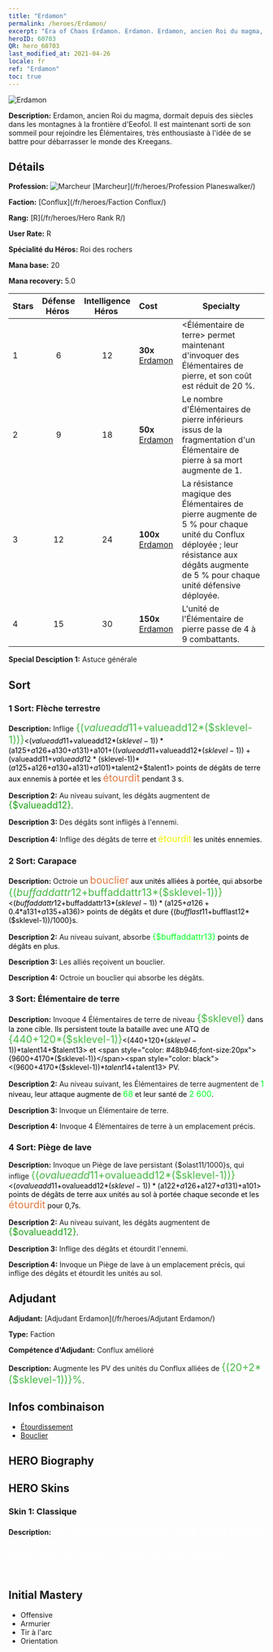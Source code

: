 ```yaml
---
title: "Erdamon"
permalink: /heroes/Erdamon/
excerpt: "Era of Chaos Erdamon. Erdamon. Erdamon, ancien Roi du magma, dormait depuis des siècles dans les montagnes à la frontière d'Eeofol. Il est maintenant sorti de son sommeil pour rejoindre les Élémentaires, très enthousiaste à l'idée de se battre pour débarrasser le monde des Kreegans."
heroID: 60703
QR: hero_60703
last_modified_at: 2021-04-26
locale: fr
ref: "Erdamon"
toc: true
---
```

  ![Erdamon](/images/h/h_Erdamon.jpg)

 **Description:** Erdamon, ancien Roi du magma, dormait depuis des siècles dans les montagnes à la frontière d'Eeofol. Il est maintenant sorti de son sommeil pour rejoindre les Élémentaires, très enthousiaste à l'idée de se battre pour débarrasser le monde des Kreegans.
## Détails
 **Profession:** ![Marcheur](/images/h/h_prof_13.png)  [Marcheur](/fr/heroes/Profession Planeswalker/)

 **Faction:** [Conflux](/fr/heroes/Faction Conflux/)

 **Rang:** [R](/fr/heroes/Hero Rank R/)

 **User Rate:** R

 **Spécialité du Héros:** Roi des rochers

 **Mana base:** 20

 **Mana recovery:** 5.0


  | Stars | Défense Héros  | Intelligence Héros  | Cost |     Specialty     |
  |---------|:---------------:|:---------------:|:--|--------------------|
  |    1    | 6 | 12 | **30x** [Erdamon](/ItemsFR/her_380/) | <Élémentaire de terre> permet maintenant d'invoquer des Élémentaires de pierre, et son coût est réduit de 20 %. |
  |    2    | 9 | 18 | **50x** [Erdamon](/ItemsFR/her_380/) | Le nombre d'Élémentaires de pierre inférieurs issus de la fragmentation d'un Élémentaire de pierre à sa mort augmente de 1. |
  |    3    | 12 | 24 | **100x** [Erdamon](/ItemsFR/her_380/) | La résistance magique des Élémentaires de pierre augmente de 5 % pour chaque unité du Conflux déployée ; leur résistance aux dégâts augmente de 5 % pour chaque unité défensive déployée. |
  |    4    | 15 | 30 | **150x** [Erdamon](/ItemsFR/her_380/) | L'unité de l'Élémentaire de pierre passe de 4 à 9 combattants. |

 **Special Desciption 1:** Astuce générale

## Sort
### 1 Sort: Flèche terrestre
 **Description:** Inflige <span style="color: #48b946;font-size:20px">{($valueadd11+$valueadd12*($sklevel-1))}</span><span style="color: black"><($valueadd11+$valueadd12*($sklevel-1))*($a125+$a126+$a130+$a131)+$a101+(($valueadd11+$valueadd12*($sklevel-1))+($valueadd11+$valueadd12*($sklevel-1))*($a125+$a126+$a130+$a131)+$a101)*$talent2+$talent1> points de dégâts de terre aux ennemis à portée et les <span style="color: #e07c44;font-size:20px">étourdit</span><span style="color: black"> pendant 3 s.

 **Description 2:** Au niveau suivant, les dégâts augmentent de <span style="color: #1ca216;font-size:18px">{$valueadd12}</span><span style="color: black">.

 **Description 3:** Des dégâts sont infligés à l'ennemi.

 **Description 4:** Inflige des dégâts de terre et <span style="color: #f0f000;font-size:18px">étourdit</span><span style="color: black"> les unités ennemies.

### 2 Sort: Carapace
 **Description:** Octroie un <span style="color: #e07c44;font-size:20px">bouclier</span><span style="color: black"> aux unités alliées à portée, qui absorbe <span style="color: #48b946;font-size:20px">{($buffaddattr12+$buffaddattr13*($sklevel-1))}</span><span style="color: black"><($buffaddattr12+$buffaddattr13*($sklevel-1))*($a125+$a126+0.4*$a131+$a135+$a136)> points de dégâts et dure {($bufflast11+$bufflast12*($sklevel-1))/1000}s.

 **Description 2:** Au niveau suivant, absorbe <span style="color: #00ff22;font-size:16px">{$buffaddattr13}</span><span style="color: black"> points de dégâts en plus.

 **Description 3:** Les alliés reçoivent un bouclier.

 **Description 4:** Octroie un bouclier qui absorbe les dégâts.

### 3 Sort: Élémentaire de terre
 **Description:** Invoque 4 Élémentaires de terre de niveau <span style="color: #48b946;font-size:20px">{$sklevel}</span><span style="color: black"> dans la zone cible. Ils persistent toute la bataille avec une ATQ de <span style="color: #48b946;font-size:20px">{440+120*($sklevel-1)}</span><span style="color: black"><(440+120*($sklevel-1))*$talent14+$talent13> et <span style="color: #48b946;font-size:20px">{9600+4170*($sklevel-1)}</span><span style="color: black"><(9600+4170*($sklevel-1))*$talent14+$talent13> PV.

 **Description 2:** Au niveau suivant, les Élémentaires de terre augmentent de <span style="color: #00ff22;font-size:16px">1</span><span style="color: black"> niveau, leur attaque augmente de <span style="color: #00ff22;font-size:16px">68</span><span style="color: black"> et leur santé de <span style="color: #00ff22;font-size:16px">2 600</span><span style="color: black">.

 **Description 3:** Invoque un Élémentaire de terre.

 **Description 4:** Invoque 4 Élémentaires de terre à un emplacement précis.

### 4 Sort: Piège de lave
 **Description:** Invoque un Piège de lave persistant {$olast11/1000}s, qui inflige <span style="color: #48b946;font-size:20px">{($ovalueadd11+$ovalueadd12*($sklevel-1))}</span><span style="color: black"><($ovalueadd11+$ovalueadd12*($sklevel-1))*($a122+$a126+$a127+$a131)+$a101> points de dégâts de terre aux unités au sol à portée chaque seconde et les <span style="color: #e07c44;font-size:20px">étourdit</span><span style="color: black"> pour 0,7s.

 **Description 2:** Au niveau suivant, les dégâts augmentent de <span style="color: #1ca216;font-size:18px">{$ovalueadd12}</span><span style="color: black">.

 **Description 3:** Inflige des dégâts et étourdit l'ennemi.

 **Description 4:** Invoque un Piège de lave à un emplacement précis, qui inflige des dégâts et étourdit les unités au sol.


## Adjudant

 **Adjudant:**  [Adjudant Erdamon](/fr/heroes/Adjutant Erdamon/) 

 **Type:**  Faction 

 **Compétence d'Adjudant:**  Conflux amélioré 

 **Description:** Augmente les PV des unités du Conflux alliées de <span style="color: #48b946;font-size:20px">{(20+2*($sklevel-1))}%</span><span style="color: black">.

## Infos combinaison

* [Étourdissement](/fr/combination/Étourdissement/) 
* [Bouclier](/fr/combination/Bouclier/) 

## HERO Biography

## HERO Skins
### Skin 1: **Classique**

 **Description:** <span style="color: #ffffff;font-size:20px">Les gémissements de la Terre m'ont réveillé d'un sommeil profond. En ouvrant les yeux, j'ai découvert un horizon souillé par une abjection nommée Eeofol.</span>



## Initial Mastery
   - Offensive
   - Armurier
   - Tir à l'arc
   - Orientation
